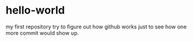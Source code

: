 # hello-world
my first repository
try to figure out how github works
just to see how one more commit would show up.

